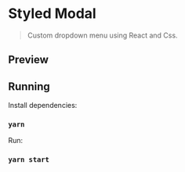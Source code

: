 # Styled Modal

> Custom dropdown menu using React and Css.

## Preview

## Running

Install dependencies:

### `yarn`

Run:

### `yarn start`
